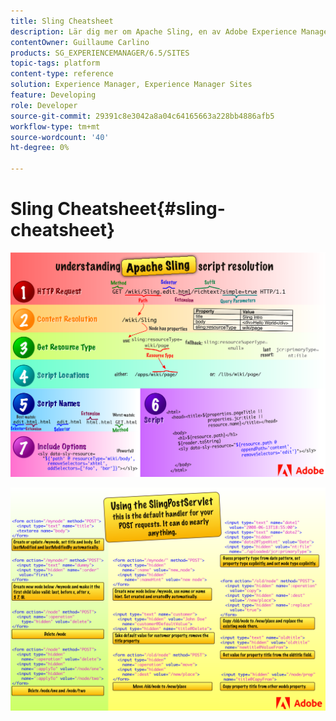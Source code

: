 ```yaml
---
title: Sling Cheatsheet
description: Lär dig mer om Apache Sling, en av Adobe Experience Manager grundläggande tekniker, med hjälp av det här referensdiagrammet.
contentOwner: Guillaume Carlino
products: SG_EXPERIENCEMANAGER/6.5/SITES
topic-tags: platform
content-type: reference
solution: Experience Manager, Experience Manager Sites
feature: Developing
role: Developer
source-git-commit: 29391c8e3042a8a04c64165663a228bb4886afb5
workflow-type: tm+mt
source-wordcount: '40'
ht-degree: 0%

---
```


# Sling Cheatsheet{#sling-cheatsheet}

![Om Apache Sling-skriptupplösningen.](assets/sling-cheatsheet-01.png)

![Med SlingPostServlet - det här är standardhanteraren för POST-begäranden. Det kan göra nästan vad som helst.](assets/sling-cheatsheet-02.png)
